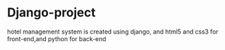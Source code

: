 # Django-project
hotel management system is created using django, and html5 and css3 for front-end,and python for back-end
